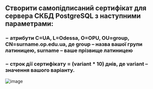 ## Створити самопідписаний сертифікат для сервера СКБД PostgreSQL з наступними параметрами:
### − атрибути C=UA, L=Odessa, O=OPU, OU=group, CN=surname.op.edu.ua, де group – назва вашої групи латиницею, surname – ваше прізвище латиницею
### − строк дії сертифікату = (variant * 10) днів, де variant – значення вашого варіанту.

![image](https://github.com/oleksandrblazhko/ai-192-tarasenko/assets/81381951/0c1afa28-1e22-4f85-8002-cd131489e454)
